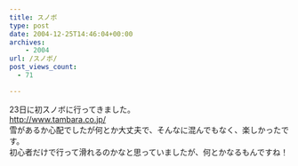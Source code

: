 ```yaml
---
title: スノボ
type: post
date: 2004-12-25T14:46:04+00:00
archives:
    - 2004
url: /スノボ/
post_views_count:
  - 71

---
```

23日に初スノボに行ってきました。  
<http://www.tambara.co.jp/>  
雪があるか心配でしたが何とか大丈夫で、そんなに混んでもなく、楽しかったです。  
初心者だけで行って滑れるのかなと思っていましたが、何とかなるもんですね！